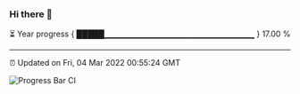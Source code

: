 ### Hi there 👋

⏳ Year progress { █████▁▁▁▁▁▁▁▁▁▁▁▁▁▁▁▁▁▁▁▁▁▁▁▁▁ } 17.00 %

---

⏰ Updated on Fri, 04 Mar 2022 00:55:24 GMT

![Progress Bar CI](https://github.com/liununu/liununu/workflows/Progress%20Bar%20CI/badge.svg)
